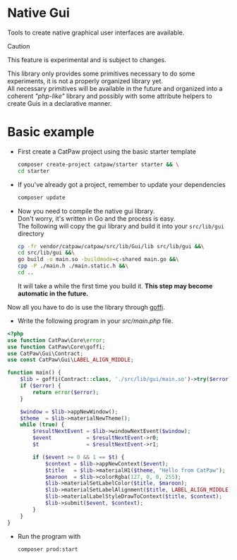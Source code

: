 # Native Gui

Tools to create native graphical user interfaces are available.


> [!CAUTION]
> This feature is experimental and is subject to changes.


This library only provides some primitives necessary to do some experiments, it is not a properly organized library yet.\
All necessary primitives will be available in the future and organized into a coherent _"php-like"_ library and possibly with some attribute helpers to create Guis in a declarative manner.

# Basic example


- First create a CatPaw project using the basic starter template
  ```sh
  composer create-project catpaw/starter starter && \
  cd starter
  ```
- If you've already got a project, remember to update your dependencies
  ```sh
  composer update
  ```
- Now you need to compile the native gui library.\
  Don't worry, it's written in Go and the process is easy.\
  The following will copy the gui library and build it into your `src/lib/gui` directory
  ```sh
  cp -fr vendor/catpaw/catpaw/src/lib/Gui/lib src/lib/gui &&\
  cd src/lib/gui &&\
  go build -o main.so -buildmode=c-shared main.go &&\
  cpp -P ./main.h ./main.static.h &&\
  cd ..
  ```
  It will take a while the first time you build it.
  __This step may become automatic in the future.__

Now all you have to do is use the library through [goffi](./28.goffi.md).

- Write the following program in your _src/main.php_ file.

```php
<?php
use function CatPaw\Core\error;
use function CatPaw\Core\goffi;
use CatPaw\Gui\Contract;
use const CatPaw\Gui\LABEL_ALIGN_MIDDLE;

function main() {
    $lib = goffi(Contract::class, './src/lib/gui/main.so')->try($error);
    if ($error) {
        return error($error);
    }

    $window = $lib->appNewWindow();
    $theme  = $lib->materialNewTheme();
    while (true) {
        $resultNextEvent = $lib->windowNextEvent($window);
        $event           = $resultNextEvent->r0;
        $t               = $resultNextEvent->r1;

        if ($event >= 0 && 1 == $t) {
            $context = $lib->appNewContext($event);
            $title   = $lib->materialH1($theme, "Hello from CatPaw");
            $maroon  = $lib->colorRgba(127, 0, 0, 255);
            $lib->materialSetLabelColor($title, $maroon);
            $lib->materialSetLabelAlignment($title, LABEL_ALIGN_MIDDLE);
            $lib->materialLabelStyleDrawToContext($title, $context);
            $lib->submit($event, $context);
        }
    }
}
```

- Run the program with
  ```sh
  composer prod:start
  ```
